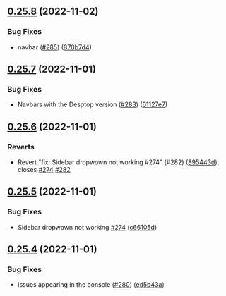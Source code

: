 ## [0.25.8](https://github.com/thecyberworld/thecyberhub.org/compare/v0.25.7...v0.25.8) (2022-11-02)


### Bug Fixes

* navbar ([#285](https://github.com/thecyberworld/thecyberhub.org/issues/285)) ([870b7d4](https://github.com/thecyberworld/thecyberhub.org/commit/870b7d43efed266e97796cfe0291f7793b41e866))



## [0.25.7](https://github.com/thecyberworld/thecyberhub.org/compare/v0.25.6...v0.25.7) (2022-11-01)


### Bug Fixes

* Navbars with the Desptop version ([#283](https://github.com/thecyberworld/thecyberhub.org/issues/283)) ([61127e7](https://github.com/thecyberworld/thecyberhub.org/commit/61127e7fc7cd0d5ce2042018fb48857a902fb7b7))



## [0.25.6](https://github.com/thecyberworld/thecyberhub.org/compare/v0.25.5...v0.25.6) (2022-11-01)


### Reverts

* Revert "fix: Sidebar dropwown not working #274" (#282) ([895443d](https://github.com/thecyberworld/thecyberhub.org/commit/895443d2d55d9c0107a9bb7cb1c60293bb992580)), closes [#274](https://github.com/thecyberworld/thecyberhub.org/issues/274) [#282](https://github.com/thecyberworld/thecyberhub.org/issues/282)



## [0.25.5](https://github.com/thecyberworld/thecyberhub.org/compare/v0.25.4...v0.25.5) (2022-11-01)


### Bug Fixes

* Sidebar dropwown not working [#274](https://github.com/thecyberworld/thecyberhub.org/issues/274)  ([c66105d](https://github.com/thecyberworld/thecyberhub.org/commit/c66105d3aa0cd7c0f17805940859dce94e5b2609))



## [0.25.4](https://github.com/thecyberworld/thecyberhub.org/compare/v0.25.3...v0.25.4) (2022-11-01)


### Bug Fixes

* issues appearing in the console ([#280](https://github.com/thecyberworld/thecyberhub.org/issues/280)) ([ed5b43a](https://github.com/thecyberworld/thecyberhub.org/commit/ed5b43ab45d4d171deef3e69d402b680d27db15e))



